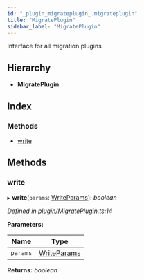 ```yaml
---
id: "_plugin_migrateplugin_.migrateplugin"
title: "MigratePlugin"
sidebar_label: "MigratePlugin"
---
```


Interface for all migration plugins

## Hierarchy

* **MigratePlugin**

## Index

### Methods

* [write](_plugin_migrateplugin_.migrateplugin.md#write)

## Methods

###  write

▸ **write**(`params`: [WriteParams](_plugin_migrateplugin_.writeparams.md)): *boolean*

*Defined in [plugin/MigratePlugin.ts:14](https://github.com/aerogear/graphback/blob/63664df15/packages/graphql-migrations/src/plugin/MigratePlugin.ts#L14)*

**Parameters:**

Name | Type |
------ | ------ |
`params` | [WriteParams](_plugin_migrateplugin_.writeparams.md) |

**Returns:** *boolean*
